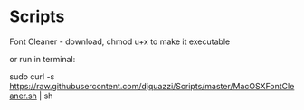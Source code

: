 Scripts
=======
Font Cleaner -  download, chmod u+x to make it executable


or run in terminal:

sudo curl -s https://raw.githubusercontent.com/djquazzi/Scripts/master/MacOSXFontCleaner.sh | sh
